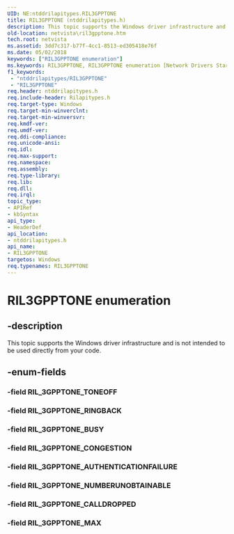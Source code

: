 ```yaml
---
UID: NE:ntddrilapitypes.RIL3GPPTONE
title: RIL3GPPTONE (ntddrilapitypes.h)
description: This topic supports the Windows driver infrastructure and is not intended to be used directly from your code.
old-location: netvista\ril3gpptone.htm
tech.root: netvista
ms.assetid: 3dd7c317-b77f-4cc1-8513-ed305418e76f
ms.date: 05/02/2018
keywords: ["RIL3GPPTONE enumeration"]
ms.keywords: RIL3GPPTONE, RIL3GPPTONE enumeration [Network Drivers Starting with Windows Vista], RIL_3GPPTONE_AUTHENTICATIONFAILURE, RIL_3GPPTONE_BUSY, RIL_3GPPTONE_CALLDROPPED, RIL_3GPPTONE_CONGESTION, RIL_3GPPTONE_MAX, RIL_3GPPTONE_NUMBERUNOBTAINABLE, RIL_3GPPTONE_RINGBACK, netvista.ril3gpptone, ntddrilapitypes/RIL3GPPTONE, ntddrilapitypes/RIL_3GPPTONE_AUTHENTICATIONFAILURE, ntddrilapitypes/RIL_3GPPTONE_BUSY, ntddrilapitypes/RIL_3GPPTONE_CALLDROPPED, ntddrilapitypes/RIL_3GPPTONE_CONGESTION, ntddrilapitypes/RIL_3GPPTONE_MAX, ntddrilapitypes/RIL_3GPPTONE_NUMBERUNOBTAINABLE, ntddrilapitypes/RIL_3GPPTONE_RINGBACK
f1_keywords:
 - "ntddrilapitypes/RIL3GPPTONE"
 - "RIL3GPPTONE"
req.header: ntddrilapitypes.h
req.include-header: Rilapitypes.h
req.target-type: Windows
req.target-min-winverclnt: 
req.target-min-winversvr: 
req.kmdf-ver: 
req.umdf-ver: 
req.ddi-compliance: 
req.unicode-ansi: 
req.idl: 
req.max-support: 
req.namespace: 
req.assembly: 
req.type-library: 
req.lib: 
req.dll: 
req.irql: 
topic_type:
- APIRef
- kbSyntax
api_type:
- HeaderDef
api_location:
- ntddrilapitypes.h
api_name:
- RIL3GPPTONE
targetos: Windows
req.typenames: RIL3GPPTONE
---
```


# RIL3GPPTONE enumeration


## -description


This topic supports the Windows driver infrastructure and is not intended to be used directly from your code.


## -enum-fields




### -field RIL_3GPPTONE_TONEOFF


### -field RIL_3GPPTONE_RINGBACK


### -field RIL_3GPPTONE_BUSY


### -field RIL_3GPPTONE_CONGESTION


### -field RIL_3GPPTONE_AUTHENTICATIONFAILURE


### -field RIL_3GPPTONE_NUMBERUNOBTAINABLE


### -field RIL_3GPPTONE_CALLDROPPED


### -field RIL_3GPPTONE_MAX

